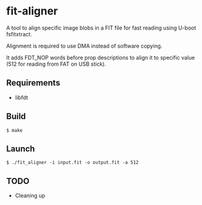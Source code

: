 fit-aligner
===========

A tool to align specific image blobs in a FIT file for
fast reading using U-boot fsfitxtract.

Alignment is required to use DMA instead of software copying.

It adds FDT\_NOP words before prop descriptions to align
it to specific value (512 for reading from FAT on USB stick).

Requirements
------------

 * libfdt

Build
-----

```
$ make
```

Launch
------

```
$ ./fit_aligner -i input.fit -o output.fit -a 512
```

TODO
----

 * Cleaning up
